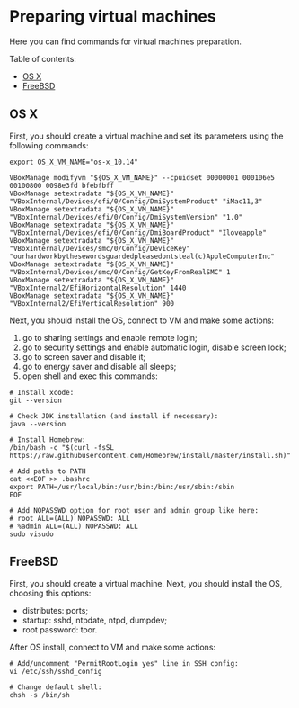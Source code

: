 # Preparing virtual machines

Here you can find commands for virtual machines preparation.

Table of contents:
- [OS X](#OS-X)
- [FreeBSD](#FreeBSD)

## OS X

First, you should create a virtual machine and set its parameters using the
following commands:

```shell
export OS_X_VM_NAME="os-x_10.14"

VBoxManage modifyvm "${OS_X_VM_NAME}" --cpuidset 00000001 000106e5 00100800 0098e3fd bfebfbff
VBoxManage setextradata "${OS_X_VM_NAME}" "VBoxInternal/Devices/efi/0/Config/DmiSystemProduct" "iMac11,3"
VBoxManage setextradata "${OS_X_VM_NAME}" "VBoxInternal/Devices/efi/0/Config/DmiSystemVersion" "1.0"
VBoxManage setextradata "${OS_X_VM_NAME}" "VBoxInternal/Devices/efi/0/Config/DmiBoardProduct" "Iloveapple"
VBoxManage setextradata "${OS_X_VM_NAME}" "VBoxInternal/Devices/smc/0/Config/DeviceKey" "ourhardworkbythesewordsguardedpleasedontsteal(c)AppleComputerInc"
VBoxManage setextradata "${OS_X_VM_NAME}" "VBoxInternal/Devices/smc/0/Config/GetKeyFromRealSMC" 1
VBoxManage setextradata "${OS_X_VM_NAME}" "VBoxInternal2/EfiHorizontalResolution" 1440
VBoxManage setextradata "${OS_X_VM_NAME}" "VBoxInternal2/EfiVerticalResolution" 900
```

Next, you should install the OS, connect to VM and make some actions:

1. go to sharing settings and enable remote login;
2. go to security settings and enable automatic login, disable screen lock;
3. go to screen saver and disable it;
4. go to energy saver and disable all sleeps;
5. open shell and exec this commands:

```shell
# Install xcode:
git --version

# Check JDK installation (and install if necessary):
java --version

# Install Homebrew:
/bin/bash -c "$(curl -fsSL https://raw.githubusercontent.com/Homebrew/install/master/install.sh)"

# Add paths to PATH
cat <<EOF >> .bashrc
export PATH=/usr/local/bin:/usr/bin:/bin:/usr/sbin:/sbin
EOF

# Add NOPASSWD option for root user and admin group like here:
# root ALL=(ALL) NOPASSWD: ALL
# %admin ALL=(ALL) NOPASSWD: ALL
sudo visudo
```

## FreeBSD

First, you should create a virtual machine. Next, you should install the OS,
choosing this options:

- distributes: ports;
- startup: sshd, ntpdate, ntpd, dumpdev;
- root password: toor.

After OS install, connect to VM and make some actions:

```shell
# Add/uncomment "PermitRootLogin yes" line in SSH config:
vi /etc/ssh/sshd_config

# Change default shell:
chsh -s /bin/sh
```
